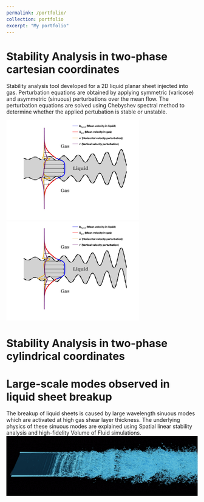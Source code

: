 ```yaml
---
permalink: /portfolio/
collection: portfolio
excerpt: "My portfolio"
---
```


Stability Analysis in two-phase cartesian coordinates
======
Stability analysis tool developed for a 2D liquid planar sheet injected into gas. Perturbation equations are obtained by applying symmetric (varicose) and asymmetric (sinuous) perturbations over the mean flow. The perturbation equations are solved using Chebyshev spectral method to determine whether the applied pertubation is stable or unstable.
<p float="left">
  <img src="/images/varicose.gif" width="350" />
  <img src="/images/sinuous1.gif" width="350" />
</p>

Stability Analysis in two-phase cylindrical coordinates
======

Large-scale modes observed in liquid sheet breakup
======
The breakup of liquid sheets is caused by large wavelength sinuous modes which are activated at high gas shear layer thickness. The underlying physics of these sinuous modes are explained using Spatial linear stability analysis and high-fidelity Volume of Fluid simulations.
<br/><img src='/images/3D_sheet.gif'>
